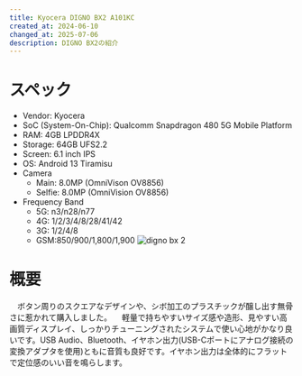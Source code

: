 ```yaml
---
title: Kyocera DIGNO BX2 A101KC
created_at: 2024-06-10
changed_at: 2025-07-06
description: DIGNO BX2の紹介
---
```


# スペック
- Vendor: Kyocera
- SoC (System-On-Chip): Qualcomm Snapdragon 480 5G Mobile Platform
- RAM: 4GB LPDDR4X
- Storage: 64GB UFS2.2
- Screen: 6.1 inch IPS
- OS: Android 13 Tiramisu
- Camera
  - Main: 8.0MP (OmniVison OV8856)
  - Selfie: 8.0MP (OmniVision OV8856)
- Frequency Band
  - 5G: n3/n28/n77
  - 4G: 1/2/3/4/8/28/41/42
  - 3G: 1/2/4/8
  - GSM:850/900/1,800/1,900
![digno bx 2](https://minio.zuiho.moe/media_attachments/files/112/589/681/750/094/778/original/165ee9daa6943640.jpg)

# 概要
　ボタン周りのスクエアなデザインや、シボ加工のプラスチックが醸し出す無骨さに惹かれて購入しました。
　軽量で持ちやすいサイズ感や造形、見やすい高画質ディスプレイ、しっかりチューニングされたシステムで使い心地がかなり良いです。USB Audio、Bluetooth、イヤホン出力(USB-Cポートにアナログ接続の変換アダプタを使用)ともに音質も良好です。イヤホン出力は全体的にフラットで定位感のいい音を鳴らします。